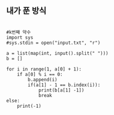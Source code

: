 ## 내가 푼 방식
<pre>
  <code>
#k번째 약수 
import sys 
#sys.stdin = open("input.txt", "r")

a = list(map(int, input().split(" ")))
b = []

for i in range(1, a[0] + 1):
    if a[0] % i == 0:
        b.append(i)
        if(a[1] - 1 == b.index(i)):
            print(b[a[1] -1])
            break
else:
    print(-1)
  </code>
</pre>

